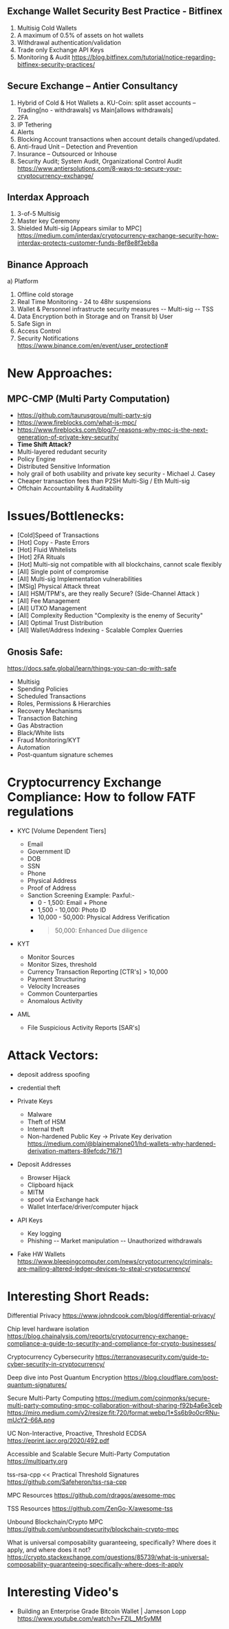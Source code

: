 ## Exchange Wallet Security Best Practice - Bitfinex
1.	Multisig Cold Wallets
2.	A maximum of 0.5% of assets on hot wallets
3.	Withdrawal authentication/validation
4.	Trade only Exchange API Keys
5.	Monitoring & Audit
https://blog.bitfinex.com/tutorial/notice-regarding-bitfinex-security-practices/

## Secure Exchange – Antier Consultancy
1.	Hybrid of Cold & Hot Wallets
a.	KU-Coin: split asset accounts – Trading[no - withdrawals] vs Main[allows withdrawals]
2.	2FA
3.	IP Tethering
4.	Alerts
5.	Blocking Account transactions when account details changed/updated.
6.	Anti-fraud Unit – Detection and Prevention
7.	Insurance – Outsourced or Inhouse
8.	Security Audit; System Audit, Organizational Control Audit
https://www.antiersolutions.com/8-ways-to-secure-your-cryptocurrency-exchange/

## Interdax Approach
1.	3-of-5 Multisig
2.	Master key Ceremony
3.	Shielded Multi-sig [Appears similar to MPC]
https://medium.com/interdax/cryptocurrency-exchange-security-how-interdax-protects-customer-funds-8ef8e8f3eb8a

## Binance Approach
a) Platform
1. Offline cold storage
2. Real Time Monitoring - 24 to 48hr suspensions
3. Wallet & Personnel infrastructe security measures
-- Multi-sig
-- TSS
4. Data Encryption both in Storage and on Transit
b) User
5. Safe Sign in
6. Access Control
7. Security Notifications
https://www.binance.com/en/event/user_protection#

# New Approaches:
## MPC-CMP (Multi Party Computation)
- https://github.com/taurusgroup/multi-party-sig
- https://www.fireblocks.com/what-is-mpc/
- https://www.fireblocks.com/blog/7-reasons-why-mpc-is-the-next-generation-of-private-key-security/
- **Time Shift Attack?**
- Multi-layered redudant security
- Policy Engine
- Distributed Sensitive Information
- holy grail of both usability and private key security - Michael J. Casey
- Cheaper transaction fees than P2SH Multi-Sig / Eth Multi-sig
- Offchain Accountability & Auditability

# Issues/Bottlenecks:
- [Cold]Speed of Transactions
- [Hot] Copy - Paste Errors
- [Hot] Fluid Whitelists
- [Hot] 2FA Rituals
- [Hot] Multi-sig not compatible with all blockchains, cannot scale flexibly
- [All] Single point of compromise
- [All] Multi-sig Implementation vulnerabilities
- [MSig] Physical Attack threat
- [All] HSM/TPM's, are they really Secure? (Side-Channel Attack )
- [All] Fee Management
- [All] UTXO Management
- [All] Complexity Reduction "Complexity is the enemy of Security"
- [All] Optimal Trust Distribution
- [All] Wallet/Address Indexing - Scalable Complex Querries

## Gnosis Safe:
https://docs.safe.global/learn/things-you-can-do-with-safe
- Multisig
- Spending Policies
- Scheduled Transactions
- Roles, Permissions & Hierarchies
- Recovery Mechanisms
- Transaction Batching
- Gas Abstraction
- Black/White lists
- Fraud Monitoring/KYT
- Automation
- Post-quantum signature schemes


# Cryptocurrency Exchange Compliance: How to follow FATF regulations
- KYC [Volume Dependent Tiers]
    - Email
    - Government ID
    - DOB
    - SSN
    - Phone
    - Physical Address
    - Proof of Address
    - Sanction Screening
    Example: Paxful:-
        - 0 - 1,500: Email + Phone
        - 1,500 - 10,000: Photo ID
        - 10,000 - 50,000: Physical Address Verification
        - > 50,000: Enhanced Due diligence

- KYT
    - Monitor Sources
    - Monitor Sizes, threshold
    - Currency Transaction Reporting [CTR's] > 10,000
    - Payment Structuring
    - Velocity Increases
    - Common Counterparties
    - Anomalous Activity
- AML
    -  File Suspicious Activity Reports [SAR's]

# Attack Vectors:
- deposit address spoofing
- credential theft
- Private Keys
    - Malware
    - Theft of HSM
    - Internal theft
    - Non-hardened Public Key -> Private Key derivation
    https://medium.com/@blainemalone01/hd-wallets-why-hardened-derivation-matters-89efcdc71671

- Deposit Addresses
    - Browser Hijack
    - Clipboard hijack
    - MITM
    - spoof via Exchange hack
    - Wallet Interface/driver/computer hijack

- API Keys
    - Key logging
    - Phishing
    -- Market manipulation
    -- Unauthorized withdrawals

- Fake HW Wallets
    https://www.bleepingcomputer.com/news/cryptocurrency/criminals-are-mailing-altered-ledger-devices-to-steal-cryptocurrency/



# Interesting Short Reads:
Differential Privacy
https://www.johndcook.com/blog/differential-privacy/

Chip level hardware isolation
https://blog.chainalysis.com/reports/cryptocurrency-exchange-compliance-a-guide-to-security-and-compliance-for-crypto-businesses/

Cryptocurrency Cybersecurity
https://terranovasecurity.com/guide-to-cyber-security-in-cryptocurrency/

Deep dive into Post Quantum Encryption
https://blog.cloudflare.com/post-quantum-signatures/

Secure Multi-Party Computing 
https://medium.com/coinmonks/secure-multi-party-computing-smpc-collaboration-without-sharing-f92b4a6e3ceb
https://miro.medium.com/v2/resize:fit:720/format:webp/1*Ss6b9o0crRNu-mUcY2-66A.png

UC Non-Interactive, Proactive, Threshold ECDSA
https://eprint.iacr.org/2020/492.pdf

Accessible and Scalable Secure Multi-Party Computation
https://multiparty.org

tss-rsa-cpp << Practical Threshold Signatures
https://github.com/Safeheron/tss-rsa-cpp

MPC Resources
https://github.com/rdragos/awesome-mpc

TSS Resources
https://github.com/ZenGo-X/awesome-tss

Unbound Blockchain/Crypto MPC
https://github.com/unboundsecurity/blockchain-crypto-mpc

What is universal composability guaranteeing, specifically? Where does it apply, and where does it not?
https://crypto.stackexchange.com/questions/85739/what-is-universal-composability-guaranteeing-specifically-where-does-it-apply


# Interesting Video's
- Building an Enterprise Grade Bitcoin Wallet | Jameson Lopp
    https://www.youtube.com/watch?v=FZlL_Mr5yMM